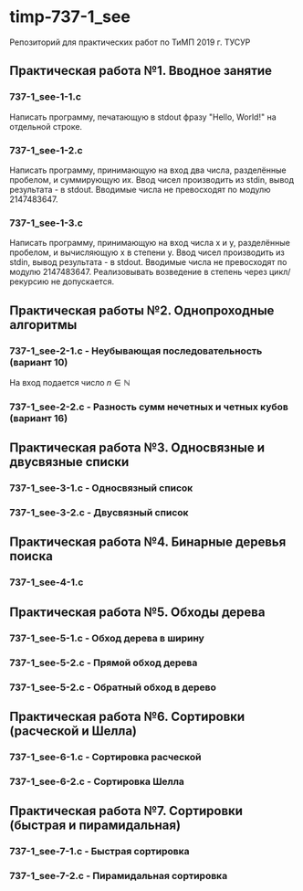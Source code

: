 # **timp-737-1_see**
Репозиторий для практических работ по ТиМП 2019 г. ТУСУР

## **Практическая работа №1. Вводное занятие**

### **737-1_see-1-1.c**
Написать программу, печатающую в stdout фразу "Hello, World!" на отдельной строке.

### **737-1_see-1-2.c**
Написать программу, принимающую на вход два числа, разделённые пробелом, и суммирующую их. Ввод чисел производить из stdin, вывод результата - в stdout. Вводимые числа не превосходят по модулю 2147483647.

### **737-1_see-1-3.c**
Написать программу, принимающую на вход числа x и y, разделённые пробелом, и вычисляющую x в степени y. Ввод чисел производить из stdin, вывод результата - в stdout. Вводимые числа не превосходят по модулю 2147483647. Реализовывать возведение в степень через цикл/рекурсию не допускается.


## **Практическая работы №2. Однопроходные алгоритмы** 
### **737-1_see-2-1.c - Неубывающая последовательность (вариант 10)**
На вход подается число $n \in \mathbb{N}$
### **737-1_see-2-2.c - Разность сумм нечетных и четных кубов (вариант 16)**

## **Практическая работа №3. Односвязные и двусвязные списки**
### **737-1_see-3-1.c - Односвязный список**

### **737-1_see-3-2.c - Двусвязный список**

## **Практическая работа №4. Бинарные деревья поиска**
### **737-1_see-4-1.c**

## **Практическая работа №5. Обходы дерева**
### **737-1_see-5-1.c - Обход дерева в ширину**
### **737-1_see-5-2.c - Прямой обход дерева**
### **737-1_see-5-2.c - Обратный обход в дерево**

## **Практическая работа №6. Сортировки (расческой и Шелла)**
### **737-1_see-6-1.c - Сортировка расческой**
### **737-1_see-6-2.c - Сортировка Шелла**

## **Практическая работа №7. Сортировки (быстрая и пирамидальная)**
### **737-1_see-7-1.c - Быстрая сортировка**
### **737-1_see-7-2.c - Пирамидальная сортировка**
